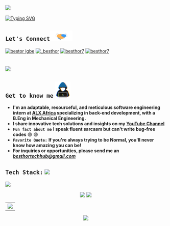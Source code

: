 <div align="left">

  ![](https://komarev.com/ghpvc/?username=besthor&style=plastic&color=red&label=PROFILE+VIEWS)

[![Typing SVG](https://readme-typing-svg.demolab.com?font=fira+code&duration=2000&pause=1500&color=15C50F&background=194C6900&width=440&height=55&lines=Hi+there!+Pleased+to+meet+you;I'm+Besthor%2Can+Adept+Back-End+Developer;Software+Engineering+Intern+%40ALX_Africa;Thanks+for+dropping+by)](https://git.io/typing-svg)

## <b>`Let's Connect`</b><img src="https://github.com/0xAbdulKhalid/0xAbdulKhalid/raw/main/assets/mdImages/handshake.gif" width ="70">
<p > 
<p align="left">
<a href="https://www.linkedin.com/in/besthor-igbe-262b4418a/
" target="blank"><img align="center" src="https://raw.githubusercontent.com/rahuldkjain/github-profile-readme-generator/master/src/images/icons/Social/linked-in-alt.svg" alt="bestor igbe" height="40" width="50" /></a>
<a href="https://instagram.com/_besthor" target="blank"><img align="center" src="https://raw.githubusercontent.com/rahuldkjain/github-profile-readme-generator/master/src/images/icons/Social/instagram.svg" alt="_besthor" height="40" width="50" /></a>
<a href="https://twitter.com/besthor7" target="blank"><img align="center" src="https://raw.githubusercontent.com/rahuldkjain/github-profile-readme-generator/master/src/images/icons/Social/twitter.svg" alt="besthor7" height="40" width="50" /></a>
<a href="https://www.youtube.com/channel/UCVLwEYPiV1omTB-8ZQAioyw
" target="blank"><img align="center" src="https://raw.githubusercontent.com/rahuldkjain/github-profile-readme-generator/master/src/images/icons/Social/youtube.svg" alt="besthor7" height="40" width="50" /></a>
</p>

#
![](https://img.freepik.com/premium-photo/3d-guy-sitting-laptop-generative-ai_384720-2624.jpg?w=826)

## <b>`Get to know me`</b> <picture><img src = "https://github.com/0xAbdulKhalid/0xAbdulKhalid/raw/main/assets/mdImages/about_me.gif" width = 50px></picture>
- **I'm an adaptable, resourceful, and meticulous software engineering intern at [ALX Africa](https://www.alxafrica.com/about/) specializing in back-end development, with a B.Eng in Mechanical Engineering.**
- **I share innovative tech solutions and insights on my [YouTube Channel](https://www.youtube.com/channel/UCVLwEYPiV1omTB-8ZQAioyw)** 
- **`Fun fact about me`**  **I speak fluent sarcasm but can't write bug-free codes** 😅  😅
- **`Favorite Quote:`** **If you're always trying to be Normal, you'll never know how amazing you can be!**
- **For inquiries or opportunities, please send me an** ***besthortechhub@gmail.com***




## <b> `Tech Stack:`  </b><img src="https://media2.giphy.com/media/QssGEmpkyEOhBCb7e1/giphy.gif?cid=ecf05e47a0n3gi1bfqntqmob8g9aid1oyj2wr3ds3mg700bl&rid=giphy.gif" width ="30">
<p align="left">
  <a href="https://skillicons.dev">
    <img src="https://skillicons.dev/icons?i=python,js,c,react,ts,nodejs,express,django,mysql,mongodb,php,docker,nginx,redis,firebase,html,css,tailwind,vim,bash,git,linux,Kubernetes&perline=13" />
  </a>
</p>


<p align="center">
 
  <img height="180em" src="https://github-readme-stats.vercel.app/api?username=besthor&show_icons=true&count_private=true&theme=merko&text_color=c9cacc&icon_color=2bbc8a&bg_color=1d1f21" />
  <img height="180em" src="https://github-readme-stats.vercel.app/api/top-langs/?layout=compact&username=besthor&theme=merko&text_color=c9cacc&icon_color=2bbc8a&bg_color=1d1f21" />
</p> 

<div align="center">
    <table>
      <tr>
        <td>
          <a href="http://www.github.com/besthor"><img src="https://github-readme-streak-stats.herokuapp.com/?user=besthor&stroke=ffffff&background=188f5f&ring=5BCDEC&fire=5BCDEC&currStreakNum=ffffff&currStreakLabel=5BCDEC&sideNums=ffffff&sideLabels=ffffff&dates=ffffff&hide_border=true" /></a>
         </td>
      </tr>
  </table>
</div>


<div id="header" align="center">
  <img src="https://media0.giphy.com/media/v1.Y2lkPTc5MGI3NjExazVoOWttb3U1c2JvcWYyODJ6ZTd5cHJiZzEzb2R5cXViMWhoMDczZCZlcD12MV9pbnRlcm5hbF9naWZfYnlfaWQmY3Q9Zw/CcwLAV11cALh3OuEJ5/giphy.gif" />
</div>

<!---
<!---
besthor/besthor is a ✨  special ✨  repository because its `README.md` (this file) appears on your GitHub profile
You can click the Preview link to take a look at your changes.
#
![](https://dg1xqmhtoint1.cloudfront.net/img/vadodara/blog/software-app.webp?mtime=20220905155852&focal=none)

--->
